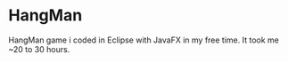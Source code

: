 # HangMan

HangMan game i coded in Eclipse with JavaFX in my free time. It took me ~20 to 30 hours.
